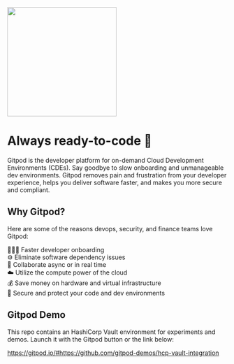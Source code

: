 <img src="https://www.gitpod.io/images/media-kit/logo-dark-theme.png" width="250">

# Always ready-to-code 🍊
Gitpod is the developer platform for on-demand Cloud Development Environments (CDEs). Say goodbye to slow onboarding and unmanageable dev environments. Gitpod removes pain and frustration from your developer experience, helps you deliver software faster, and makes you more secure and compliant.

## Why Gitpod?
Here are some of the reasons devops, security, and finance teams love Gitpod:

👩🏻‍💻 Faster developer onboarding  
⚙️ Eliminate software dependency issues  
🤝 Collaborate async or in real time  
☁️ Utilize the compute power of the cloud  
💰 Save money on hardware and virtual infrastructure  
🔐 Secure and protect your code and dev environments

## Gitpod Demo
This repo contains an HashiCorp Vault environment for experiments and demos. Launch it with the Gitpod button or the link below:

https://gitpod.io/#https://github.com/gitpod-demos/hcp-vault-integration
